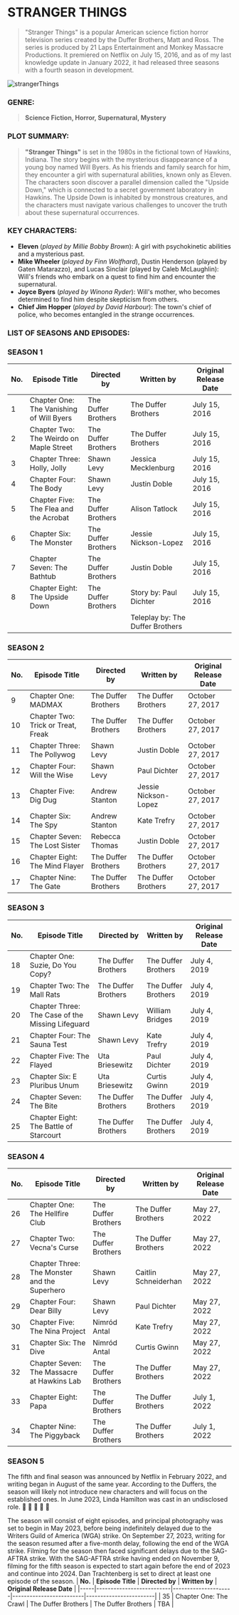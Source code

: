 # STRANGER THINGS

> "Stranger Things" is a popular American science fiction horror television series created by the Duffer Brothers, Matt and Ross. The series is produced by 21 Laps Entertainment and Monkey Massacre Productions. It premiered on Netflix on July 15, 2016, and as of my last knowledge update in January 2022, it had released three seasons with a fourth season in development.

![strangerThings](https://github.com/Guweiz-Dy/app-dev/assets/150329441/7dab83ac-16f9-4ffd-89f5-c24b77d0661c)
### GENRE:
> **Science Fiction, Horror, Supernatural, Mystery**
### PLOT SUMMARY:
> **"Stranger Things"** is set in the 1980s in the fictional town of Hawkins, Indiana. The story begins with the mysterious disappearance of a young boy named Will Byers. As his friends and family search for him, they encounter a girl with supernatural abilities, known only as Eleven. The characters soon discover a parallel dimension called the "Upside Down," which is connected to a secret government laboratory in Hawkins. The Upside Down is inhabited by monstrous creatures, and the characters must navigate various challenges to uncover the truth about these supernatural occurrences.
### KEY CHARACTERS:
- **Eleven** (*played by Millie Bobby Brown*): A girl with psychokinetic abilities and a mysterious past.
- **Mike Wheeler** (*played by Finn Wolfhard*), Dustin Henderson (played by Gaten Matarazzo), and Lucas Sinclair (played by Caleb McLaughlin): Will's friends who embark on a quest to find him and encounter the supernatural.
- **Joyce Byers** (*played by Winona Ryder*): Will's mother, who becomes determined to find him despite skepticism from others.
- **Chief Jim Hopper** (*played by David Harbour*): The town's chief of police, who becomes entangled in the strange occurrences.
### LIST OF SEASONS AND EPISODES:
### SEASON 1
| **No.** | **Episode Title**                             | **Directed by**         | **Written by**                  | **Original Release Date** |
|-----|-------------------------------------------|---------------------|-----------------------------|------------------------|
| 1   | Chapter One: The Vanishing of Will Byers  | The Duffer Brothers | The Duffer Brothers         | July 15, 2016          |
| 2   | Chapter Two: The Weirdo on Maple Street   | The Duffer Brothers | The Duffer Brothers         | July 15, 2016          |
| 3   | Chapter Three: Holly, Jolly               | Shawn Levy          | Jessica Mecklenburg         | July 15, 2016          |
| 4   | Chapter Four: The Body                    | Shawn Levy          | Justin Doble                | July 15, 2016          |
| 5   | Chapter Five: The Flea and the Acrobat    | The Duffer Brothers | Alison Tatlock              | July 15, 2016          |
| 6   | Chapter Six: The Monster                  | The Duffer Brothers | Jessie Nickson-Lopez        | July 15, 2016          |
| 7   | Chapter Seven: The Bathtub                | The Duffer Brothers | Justin Doble                | July 15, 2016          |
| 8   | Chapter Eight: The Upside Down            | The Duffer Brothers | Story by: Paul Dichter      | July 15, 2016          |
|     |                                           |                     | Teleplay by: The Duffer Brothers |                      |

### SEASON 2
| **No.** | **Episode Title**                        | **Directed by**         | **Written by**          | **Original Release Date** |
|-----|--------------------------------------|---------------------|---------------------|------------------------|
| 9   | Chapter One: MADMAX                  | The Duffer Brothers | The Duffer Brothers | October 27, 2017      |
| 10  | Chapter Two: Trick or Treat, Freak   | The Duffer Brothers | The Duffer Brothers | October 27, 2017      |
| 11  | Chapter Three: The Pollywog          | Shawn Levy          | Justin Doble        | October 27, 2017      |
| 12  | Chapter Four: Will the Wise          | Shawn Levy          | Paul Dichter        | October 27, 2017      |
| 13  | Chapter Five: Dig Dug                | Andrew Stanton      | Jessie Nickson-Lopez| October 27, 2017      |
| 14  | Chapter Six: The Spy                 | Andrew Stanton      | Kate Trefry          | October 27, 2017      |
| 15  | Chapter Seven: The Lost Sister       | Rebecca Thomas      | Justin Doble        | October 27, 2017      |
| 16  | Chapter Eight: The Mind Flayer       | The Duffer Brothers | The Duffer Brothers | October 27, 2017      |
| 17  | Chapter Nine: The Gate               | The Duffer Brothers | The Duffer Brothers | October 27, 2017      |

### SEASON 3
| **No.** | **Episode Title**                               | **Directed by**         | **Written by**              | **Original Release Date** |
|-----|---------------------------------------------|---------------------|-------------------------|------------------------|
| 18  | Chapter One: Suzie, Do You Copy?            | The Duffer Brothers | The Duffer Brothers     | July 4, 2019           |
| 19  | Chapter Two: The Mall Rats                  | The Duffer Brothers | The Duffer Brothers     | July 4, 2019           |
| 20  | Chapter Three: The Case of the Missing Lifeguard | Shawn Levy   | William Bridges         | July 4, 2019           |
| 21  | Chapter Four: The Sauna Test                | Shawn Levy          | Kate Trefry              | July 4, 2019           |
| 22  | Chapter Five: The Flayed                   | Uta Briesewitz       | Paul Dichter            | July 4, 2019           |
| 23  | Chapter Six: E Pluribus Unum               | Uta Briesewitz       | Curtis Gwinn            | July 4, 2019           |
| 24  | Chapter Seven: The Bite                    | The Duffer Brothers | The Duffer Brothers     | July 4, 2019           |
| 25  | Chapter Eight: The Battle of Starcourt     | The Duffer Brothers | The Duffer Brothers     | July 4, 2019           |

### SEASON 4
| **No.** | **Episode Title**                                    | **Directed by**         | **Written by**              | **Original Release Date** |
|-----|--------------------------------------------------|---------------------|-------------------------|------------------------|
| 26  | Chapter One: The Hellfire Club                  | The Duffer Brothers | The Duffer Brothers     | May 27, 2022           |
| 27  | Chapter Two: Vecna's Curse                       | The Duffer Brothers | The Duffer Brothers     | May 27, 2022           |
| 28  | Chapter Three: The Monster and the Superhero     | Shawn Levy          | Caitlin Schneiderhan    | May 27, 2022           |
| 29  | Chapter Four: Dear Billy                          | Shawn Levy          | Paul Dichter            | May 27, 2022           |
| 30  | Chapter Five: The Nina Project                  | Nimród Antal         | Kate Trefry             | May 27, 2022           |
| 31  | Chapter Six: The Dive                            | Nimród Antal         | Curtis Gwinn            | May 27, 2022           |
| 32  | Chapter Seven: The Massacre at Hawkins Lab       | The Duffer Brothers | The Duffer Brothers     | May 27, 2022           |
| 33  | Chapter Eight: Papa                              | The Duffer Brothers | The Duffer Brothers     | July 1, 2022            |
| 34  | Chapter Nine: The Piggyback                      | The Duffer Brothers | The Duffer Brothers     | July 1, 2022            |

### SEASON 5
The fifth and final season was announced by Netflix in February 2022, and writing began in August of the same year. According to the Duffers, the season will likely not introduce new characters and will focus on the established ones. In June 2023, Linda Hamilton was cast in an undisclosed role.
:partying_face: :100: :partying_face: :100: :partying_face: 

The season will consist of eight episodes, and principal photography was set to begin in May 2023, before being indefinitely delayed due to the Writers Guild of America (WGA) strike. On September 27, 2023, writing for the season resumed after a five-month delay, following the end of the WGA strike. Filming for the season then faced significant delays due to the SAG-AFTRA strike. With the SAG-AFTRA strike having ended on November 9, filming for the fifth season is expected to start again before the end of 2023 and continue into 2024. Dan Trachtenberg is set to direct at least one episode of the season.
| **No.** | **Episode Title**            | **Directed by**         | **Written by**              | **Original Release Date** |
|-----|--------------------------|---------------------|-------------------------|------------------------|
| 35  | Chapter One: The Crawl   | The Duffer Brothers | The Duffer Brothers     | TBA                    |
